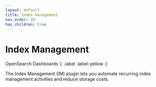 ```yaml
---
layout: default
title: Index management
nav_order: 30
has_children: true
---
```


# Index Management
OpenSearch Dashboards
{: .label .label-yellow :}

The Index Management (IM) plugin lets you automate recurring index management activities and reduce storage costs.
